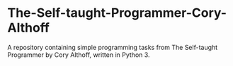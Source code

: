 # The-Self-taught-Programmer-Cory-Althoff
 A repository containing simple programming tasks from The Self-taught Programmer by Cory Althoff, written in Python 3.
